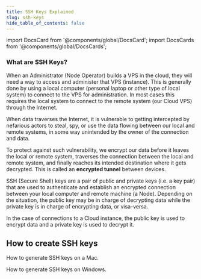 ```yaml
---
title: SSH Keys Explained
slug: ssh-keys
hide_table_of_contents: false
---
```


import DocsCard from '@components/global/DocsCard';
import DocsCards from '@components/global/DocsCards';

### What are SSH Keys?

When an Administrator (Node Operator) builds a VPS in the cloud, they will need a way to access and administer that VPS (instance).  This is generally done by using a local computer (personal laptop or other type of local system) to connect to the VPS for administration.  In most cases this requires the local system to connect to the remote system (our Cloud VPS) through the Internet.

When data traverses the Internet, it is vulnerable to getting intercepted by nefarious actors to steal, spy, or use the data flowing between our local and remote systems, in some way unintended by the owner of the connection and data.

To protect against such vulnerability, we encrypt our data before it leaves the local or remote system, traverses the connection between the local and remote system, and finally reaches its intended destination where it gets decrypted.  This is called an **encrypted tunnel** between devices.

SSH (Secure Shell) keys are a pair of public and private keys (i.e. a key pair) that are used to authenticate and establish an encrypted connection between your local computer and remote machine (a Node). Depending on the situation, the public key may be in charge of decrypting data while the private key is in charge of encrypting data, or visa-versa.  

In the case of connections to a Cloud instance, the public key is used to encrypt data and a private key is used to decrypt it.

## How to create SSH keys

<DocsCards>
  <DocsCard header="SSH keys on Mac" href="/nodes/validator/creationMac" icon="/icons/icon_apple.png">
    <p>How to generate SSH keys on a Mac.</p>
  </DocsCard>

  <DocsCard header="SSH keys on Windows" href="/nodes/validator/creationWin" icon="/icons/icon_windows.png">
    <p>How to generate SSH keys on Windows.</p>
  </DocsCard>
</DocsCards>